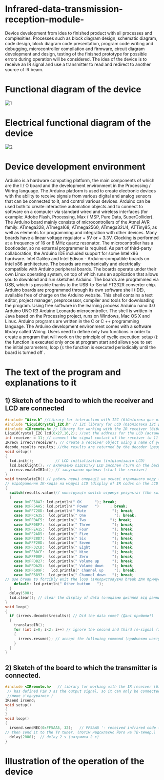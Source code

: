 # Infrared-data-transmission-reception-module-
Device development from idea to finished product with all processes and complexities. Processes such as block diagram design, schematic diagram, code design, block diagram code presentation, program code writing and debugging, microcontroller compilation and firmware, circuit diagram development and design, testing of the finished prototype for possible errors during operation will be considered. The idea of ​​the device is to receive an IR signal and use a transmitter to read and redirect to another source of IR beam.

# Functional diagram of the device
![1](https://user-images.githubusercontent.com/64357748/85791713-f7b45c00-b73a-11ea-8cd8-08fbfcc4a59e.jpg)

# Electrical functional diagram of the device
![2](https://user-images.githubusercontent.com/64357748/85793436-ad80aa00-b73d-11ea-94f2-7b37e860d175.gif)

# Device development environment
Arduino is a hardware computing platform, the main components of which are the I / O board and the development environment in the Processing / Wiring language. The Arduino platform is used to create electronic devices with the ability to receive signals from various digital and analog sensors that can be connected to it, and control various devices. Arduino can be used both to create interactive automation objects and to connect to software on a computer via standard wired and wireless interfaces (for example: Adobe Flash, Processing, Max / MSP, Pure Data, SuperCollider). The Arduino board mainly consists of microcontrollers of the Atmel AVR family: ATmega328, ATmega168, ATmega2560, ATmega32U4, ATTiny85, as well as elements for programming and integration with other devices. Many boards have a linear voltage regulator + 5V or + 3.3V. Clocking is performed at a frequency of 16 or 8 MHz quartz resonator. The microcontroller has a bootloader, so no external programmer is required. As part of third-party collaboration, the Arduino IDE included support for some Intel x86 hardware. Intel Galileo and Intel Edison - Arduino-compatible boards on Intel x86 architecture. The boards are mechanically and electrically compatible with Arduino peripheral boards. The boards operate under their own Linux operating system, on top of which runs an application that allows you to download and run sketches Arduino. The boards are programmed via USB, which is possible thanks to the USB-to-Serial FT232R converter chip. Arduino boards are programmed through its own software shell (IDE), available free of charge on the Arduino website. This shell contains a text editor, project manager, preprocessor, compiler and tools for downloading the program. Using free software in the learning process Arduino nano 3.0 Arduino UNO R3 Arduino Leonardo microcontroller. The shell is written in Java based on the Processing project, runs on Windows, Mac OS X and Linux. Arduino programs are written in the C or C ++ programming language. The Arduino development environment comes with a software library called Wiring. Users need to define only two functions in order to create a program that will work on the principle of cyclic execution: setup (): the function is executed only once at program start and allows you to set the initial parameters; loop (): the function is executed periodically until the board is turned off .

# The text of the program and explanations to it
## 1) Sketch of the board to which the receiver and LCD are connected
```C++
#include "Wire.h" //library for interaction with I2C (бібліотека для взаємодії з I2C)
#include "LiquidCrystal_I2C.h" // I2C library for LCD (бібліотека I2C для LCD)
#include <IRremote.h> // library for working with the IR receiver (бібліотека для роботи з ІЧ приймачем)
LiquidCrystal_I2C lcd(0x27,16,2); //set the address for the LCD (встановлюємо адресу для LCD)
int receiver = 11; // connect the signal contact of the receiver to 11 (підключаємо сигнальний контакт ресивера до 11)
IRrecv irrecv(receiver); // create a receiver object using a name of your choice (створюємо об’єкт ресивера, використовуючи ім’я за власним вибором)
decode_results results; //the results are returned by the decoder (результати повернуті декодером) 
void setup()
{
  lcd.init();          // LCD initialization (ініціалізація LCD)
  lcd.backlight(); // включаємо підсвітку LCD дисплея (turn on the backlight of the LCD display)
  irrecv.enableIRIn(); // запускаємо приймач (start the receiver)
}
void translateIR() // робить певні операції на основі отриманого коду (performs certain operations based on the received code)
// відображення ІК-кодів на модулі LCD (display of IR codes on the LCD module)
{ 
  switch(results.value)// конструкція switch отримує результат (the switch construct gets the result)
  {
    case 0xFF58A7: lcd.println(" OK      "); break;
    case 0xFF5AA5: lcd.println(" Power   ")     ; break;
    case 0xFF728D: lcd.println(" Mute            "); break;
    case 0xFFCA35:  lcd.println(" One             "); break;
    case 0xFF0AF5:  lcd.println(" Two           "); break;
    case 0xFF08F7:  lcd.println(" Three          "); break;
    case 0xFFEA15:  lcd.println(" Four           "); break;
    case 0xFF2AD5:  lcd.println(" Five           "); break;
    case 0xFF28D7:  lcd.println(" Six            "); break;
    case 0xFFF20D:  lcd.println(" Seven          "); break;
    case 0xFF32CD:  lcd.println(" Eight          "); break;
    case 0xFF30CF:  lcd.println(" Nine           "); break;
    case 0xFFF00F:  lcd.println(" Zero           "); break;
    case 0xFFD827:  lcd.println(" Volume up      "); break;
    case 0xFFDA25:  lcd.println(" Volume down    "); break;
    case 0xFF609F:   lcd.println(" Channel up     "); break;
    case 0xFF6897:  lcd.println(" Channel down   "); break;
// use break to forcibly exit the loop (використовуємо break для примусового виходу з циклу)
    default: lcd.println(" Other button   ");
  }
  delay(500);
  lcd.clear(); // clear the display of data (очищаємо дисплей від данних)
}
void loop()
{
  if (irrecv.decode(&results)) // Did the data come? (Дані прийшли?)
  {
    translateIR();
    for (int z=0; z<2; z++) // ignore the second and third re-signal (ігнорувати другий і третій повторний сигнал)
    {
      irrecv.resume(); // accept the following command (приймаємо наступну команду)
    }
  }
}
```

## 2) Sketch of the board to which the transmitter is connected.
```C++
#include <IRremote.h>   // library for working with the IR receiver (бібліотека для роботи з ІЧ приймачем)                          
 // has defined PIN 3 as the output signal, so it can only be connected (визначив PIN 3 як вихідний сигнал, тому він може 
 //лише з'єднуватися )
IRsend irsend;                            
void setup()  
{  
}                                
void loop()  
{  
  irsend.sendNEC(0xFF5AA5, 32);   // FF5AA5 '- received infrared code (' FF5AA5' - отриманий інфрачервоний код)
// then send it to the TV tuner. (потім надсилаємо його на ТВ-тюнер.)
  delay(2000);  // delay 2 s (затримка 2 с)
}  
```

# Illustration of the operation of the device
